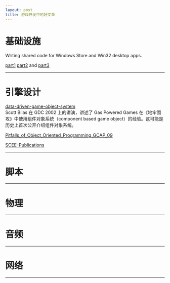 ```yaml
---
layout: post
title: 游戏开发中的好文章
---
```


基础设施
==

Writing shared code for Windows Store and Win32 desktop apps. 

[part1](http://blogs.msdn.com/b/chuckw/archive/2012/09/17/dual-use-coding-techniques-for-games.aspx) [part2](http://blogs.msdn.com/b/chuckw/archive/2012/09/18/dual-use-coding-techniques-for-games-part-2.aspx) and [part3](http://blogs.msdn.com/b/chuckw/archive/2012/09/18/dual-use-coding-techniques-for-games-part-3.aspx)




--------------------

引擎设计
==

[data-driven-game-object-system](http://gamedevs.org/uploads/data-driven-game-object-system.pdf)  
Scott Bilas 在 GDC 2002 上的讲演，讲述了 Gas Powered Games 在《地牢围攻》中使用组件对象系统（component based game object）的经验。这可能是历史上首次公开介绍组件对象系统。

[Pitfalls_of_Object_Oriented_Programming_GCAP_09](http://research.scee.net/files/presentations/gcapaustralia09/Pitfalls_of_Object_Oriented_Programming_GCAP_09.pdf)

[SCEE-Publications](http://research.scee.net/presentations)

--------------------
脚本
==

--------------------
物理
==

--------------------
音频
==

--------------------
网络
==

--------------------
